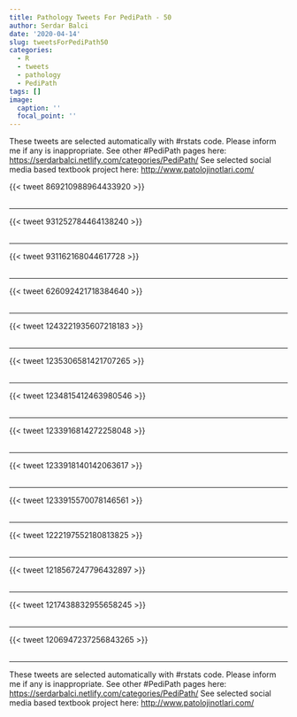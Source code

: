 ```yaml
---
title: Pathology Tweets For PediPath - 50
author: Serdar Balci
date: '2020-04-14'
slug: tweetsForPediPath50
categories:
  - R
  - tweets
  - pathology
  - PediPath
tags: []
image:
  caption: ''
  focal_point: ''
---
```



These tweets are selected automatically with #rstats code. Please inform me if any is inappropriate.
See other #PediPath pages here: https://serdarbalci.netlify.com/categories/PediPath/ 
See selected social media based textbook project here: http://www.patolojinotlari.com/

{{< tweet 869210988964433920 >}}
<br>
<br>
<hr>
{{< tweet 931252784464138240 >}}
<br>
<br>
<hr>
{{< tweet 931162168044617728 >}}
<br>
<br>
<hr>
{{< tweet 626092421718384640 >}}
<br>
<br>
<hr>
{{< tweet 1243221935607218183 >}}
<br>
<br>
<hr>
{{< tweet 1235306581421707265 >}}
<br>
<br>
<hr>
{{< tweet 1234815412463980546 >}}
<br>
<br>
<hr>
{{< tweet 1233916814272258048 >}}
<br>
<br>
<hr>
{{< tweet 1233918140142063617 >}}
<br>
<br>
<hr>
{{< tweet 1233915570078146561 >}}
<br>
<br>
<hr>
{{< tweet 1222197552180813825 >}}
<br>
<br>
<hr>
{{< tweet 1218567247796432897 >}}
<br>
<br>
<hr>
{{< tweet 1217438832955658245 >}}
<br>
<br>
<hr>
{{< tweet 1206947237256843265 >}}
<br>
<br>
<hr>


These tweets are selected automatically with #rstats code. Please inform me if any is inappropriate.
See other #PediPath pages here: https://serdarbalci.netlify.com/categories/PediPath/ 
See selected social media based textbook project here: http://www.patolojinotlari.com/
